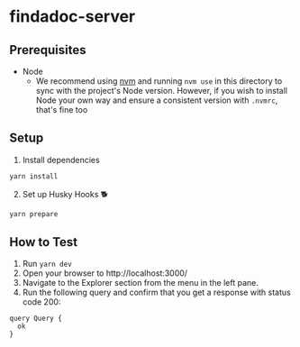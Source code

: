 # findadoc-server

## Prerequisites

- Node 
  - We recommend using [nvm](https://github.com/nvm-sh/nvm) and running `nvm use` in this directory to sync with the project's Node version. However, if you wish to install Node your own way and ensure a consistent version with `.nvmrc`, that's fine too

## Setup

1. Install dependencies
```sh
yarn install
```
2. Set up Husky Hooks 🐕️
```sh
yarn prepare
```

## How to Test
1. Run `yarn dev`
2. Open your browser to http://localhost:3000/
3. Navigate to the Explorer section from the menu in the left pane.
4. Run the following query and confirm that you get a response with status code 200:
```
query Query {
  ok
}
```